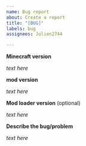 ```yaml
---
name: Bug report
about: Create a report
title: "[BUG]"
labels: bug
assignees: Julien2744

---
```


**Minecraft version**

*text here*

**mod version**

*text here*

**Mod loader version** (optional)

*text here*

**Describe the bug/problem**

*text here*

